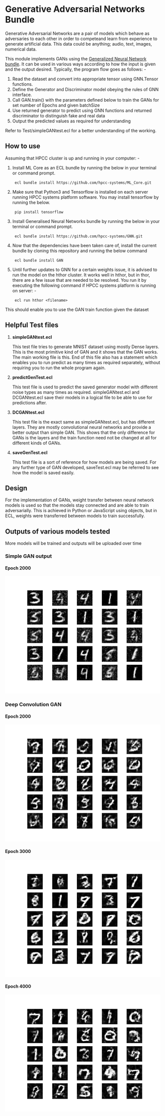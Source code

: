 # Generative Adversarial Networks Bundle

Generative Adversarial Networks are a pair of models which behave as adversaries to each other in order to competeand learn from experience to generate artificial data. This data could be anything; audio, text, images, numerical data.

This module implements GANs using the [Generalized Neural Network bundle](https://github.com/hpcc-systems/GNN). It can be used in various ways according to how the input is given and the output desired. Typically, the program flow goes as follows: -
1) Read the dataset and convert into appropriate tensor using GNN.Tensor functions.
2) Define the Generator and Discriminator model obeying the rules of GNN interface.
3) Call GAN.train() with the parameters defined below to train the GANs for set number of Epochs and given batchSize
4) Use returned generator to predict using GNN functions and returned discriminator to distinguish fake and real data
5) Output the predicted values as required for understanding

Refer to Test/simpleGANtest.ecl for a better understanding of the working. 

## How to use

Assuming that HPCC cluster is up and running in your computer: -
1) Install ML Core as an ECL bundle by running the below in your terminal or command prompt.

        ecl bundle install https://github.com/hpcc-systems/ML_Core.git

2) Make sure that Python3 and Tensorflow is installed on each server running HPCC systems platform software. You may install tensorflow by running the below.

        pip install tensorflow

3) Install Generalised Neural Networks bundle by running the below in your terminal or command prompt.
        
        ecl bundle install https://github.com/hpcc-systems/GNN.git

4) Now that the dependencies have been taken care of, install the current bundle by cloning this repository and running the below command

        ecl bundle install GAN

5) Until further updates to GNN for a certain weights issue, it is advised to run the model on the hthor cluster. It works well in hthor, but in thor, there are a few issue that are needed to be resolved. You run it by executing the following command if HPCC systems platform is running on server: -

        ecl run hthor <filename>

This should enable you to use the GAN train function given the dataset

## Helpful Test files

1. **simpleGANtest.ecl**

    This test file tries to generate MNIST dataset using mostly Dense layers. This is the most primitive kind of GAN and it shows that the GAN works. The main working file is this. 
    End of this file also has a statement which enables you to run predict as many times as required separately, without requiring you to run the whole program again. 

2. **predictGenTest.ecl**

    This test file is used to predict the saved generator model with different noise types as many times as required. simpleGANtest.ecl and DCGANtest.ecl save their models in a logical file to be able to use for predictions after. 

3. **DCGANtest.ecl**

    This test file is the exact same as simpleGANtest.ecl, but has different layers. They are mostly convolutional neural networks and provide a better output than simple GAN. This shows that the only difference for GANs is the layers and the train function need not be changed at all for different kinds of GANs.

4. **saveGenTest.ecl**

    This test file is a sort of reference for how models are being saved. For any further type of GAN developed, saveTest.ecl may be referred to see how the model is saved easily. 

## Design

For the implementation of GANs, weight transfer between neural network models is used so that the models stay connected and are able to train adversarially. This is achieved in Python or JavaScript using objects, but in ECL, weights were transferred between models to train successfully.

## Outputs of various models tested

More models will be trained and outputs will be uploaded over time

### Simple GAN output

#### Epoch 2000

![Coming soon](Images/GAN/2000/Epoch_2000.png)

### Deep Convolution GAN

#### Epoch 2000

![DCGAN Epoch 2000](Images/DCGAN/2000/Epoch_2000.png)

#### Epoch 3000

![DCGAN Epoch 3000](Images/DCGAN/3000/Epoch_3000.png)

#### Epoch 4000

![DCGAN Epoch 4000](Images/DCGAN/4000/Epoch_4000.png)
